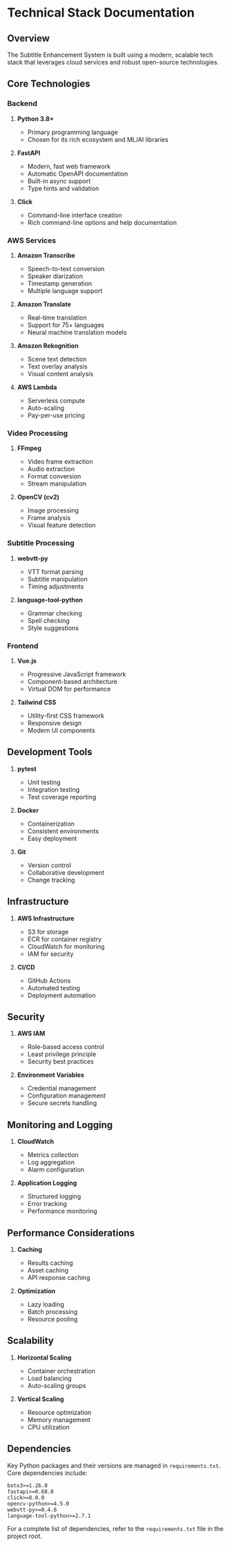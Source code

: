 # Technical Stack Documentation

## Overview

The Subtitle Enhancement System is built using a modern, scalable tech stack that leverages cloud services and robust open-source technologies.

## Core Technologies

### Backend

1. **Python 3.8+**
   - Primary programming language
   - Chosen for its rich ecosystem and ML/AI libraries

2. **FastAPI**
   - Modern, fast web framework
   - Automatic OpenAPI documentation
   - Built-in async support
   - Type hints and validation

3. **Click**
   - Command-line interface creation
   - Rich command-line options and help documentation

### AWS Services

1. **Amazon Transcribe**
   - Speech-to-text conversion
   - Speaker diarization
   - Timestamp generation
   - Multiple language support

2. **Amazon Translate**
   - Real-time translation
   - Support for 75+ languages
   - Neural machine translation models

3. **Amazon Rekognition**
   - Scene text detection
   - Text overlay analysis
   - Visual content analysis

4. **AWS Lambda**
   - Serverless compute
   - Auto-scaling
   - Pay-per-use pricing

### Video Processing

1. **FFmpeg**
   - Video frame extraction
   - Audio extraction
   - Format conversion
   - Stream manipulation

2. **OpenCV (cv2)**
   - Image processing
   - Frame analysis
   - Visual feature detection

### Subtitle Processing

1. **webvtt-py**
   - VTT format parsing
   - Subtitle manipulation
   - Timing adjustments

2. **language-tool-python**
   - Grammar checking
   - Spell checking
   - Style suggestions

### Frontend

1. **Vue.js**
   - Progressive JavaScript framework
   - Component-based architecture
   - Virtual DOM for performance

2. **Tailwind CSS**
   - Utility-first CSS framework
   - Responsive design
   - Modern UI components

## Development Tools

1. **pytest**
   - Unit testing
   - Integration testing
   - Test coverage reporting

2. **Docker**
   - Containerization
   - Consistent environments
   - Easy deployment

3. **Git**
   - Version control
   - Collaborative development
   - Change tracking

## Infrastructure

1. **AWS Infrastructure**
   - S3 for storage
   - ECR for container registry
   - CloudWatch for monitoring
   - IAM for security

2. **CI/CD**
   - GitHub Actions
   - Automated testing
   - Deployment automation

## Security

1. **AWS IAM**
   - Role-based access control
   - Least privilege principle
   - Security best practices

2. **Environment Variables**
   - Credential management
   - Configuration management
   - Secure secrets handling

## Monitoring and Logging

1. **CloudWatch**
   - Metrics collection
   - Log aggregation
   - Alarm configuration

2. **Application Logging**
   - Structured logging
   - Error tracking
   - Performance monitoring

## Performance Considerations

1. **Caching**
   - Results caching
   - Asset caching
   - API response caching

2. **Optimization**
   - Lazy loading
   - Batch processing
   - Resource pooling

## Scalability

1. **Horizontal Scaling**
   - Container orchestration
   - Load balancing
   - Auto-scaling groups

2. **Vertical Scaling**
   - Resource optimization
   - Memory management
   - CPU utilization

## Dependencies

Key Python packages and their versions are managed in `requirements.txt`. Core dependencies include:

```
boto3>=1.26.0
fastapi>=0.68.0
click>=8.0.0
opencv-python>=4.5.0
webvtt-py>=0.4.6
language-tool-python>=2.7.1
```

For a complete list of dependencies, refer to the `requirements.txt` file in the project root.
